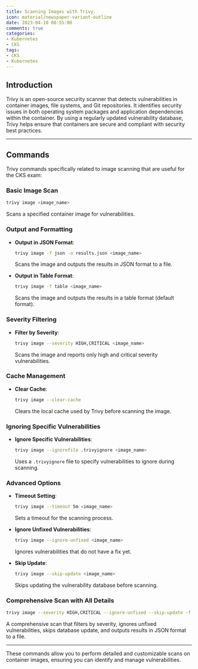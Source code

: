 ```yaml
---
title: Scanning Images with Trivy.
icon: material/newspaper-variant-outline
date: 2023-04-10 08:55:00
comments: true
categories:
- Kubernetes
- CKS
tags:
- CKS
- Kubernetes
---
```


## Introduction

Trivy is an open-source security scanner that detects vulnerabilities in container images, file systems, and Git repositories. It identifies security issues in both operating system packages and application dependencies within the container. By using a regularly updated vulnerability database, Trivy helps ensure that containers are secure and compliant with security best practices.

---

## Commands

Trivy commands specifically related to image scanning that are useful for the CKS exam:

### Basic Image Scan

  ```sh
  trivy image <image_name>
  ```

  Scans a specified container image for vulnerabilities.

### Output and Formatting

- **Output in JSON Format**:

  ```sh
  trivy image -f json -o results.json <image_name>
  ```

  Scans the image and outputs the results in JSON format to a file.

- **Output in Table Format**:

  ```sh
  trivy image -f table <image_name>
  ```

  Scans the image and outputs the results in a table format (default format).

### Severity Filtering

- **Filter by Severity**:

  ```sh
  trivy image --severity HIGH,CRITICAL <image_name>
  ```

  Scans the image and reports only high and critical severity vulnerabilities.

### Cache Management

- **Clear Cache**:

  ```sh
  trivy image --clear-cache
  ```

  Clears the local cache used by Trivy before scanning the image.

### Ignoring Specific Vulnerabilities

- **Ignore Specific Vulnerabilities**:

  ```sh
  trivy image --ignorefile .trivyignore <image_name>
  ```

  Uses a `.trivyignore` file to specify vulnerabilities to ignore during scanning.

### Advanced Options

- **Timeout Setting**:

  ```sh
  trivy image --timeout 5m <image_name>
  ```

  Sets a timeout for the scanning process.

- **Ignore Unfixed Vulnerabilities**:

  ```sh
  trivy image --ignore-unfixed <image_name>
  ```

  Ignores vulnerabilities that do not have a fix yet.

- **Skip Update**:

  ```sh
  trivy image --skip-update <image_name>
  ```

  Skips updating the vulnerability database before scanning.

### Comprehensive Scan with All Details

  ```sh
  trivy image --severity HIGH,CRITICAL --ignore-unfixed --skip-update -f json -o results.json <image_name>
  ```

  A comprehensive scan that filters by severity, ignores unfixed vulnerabilities, skips database update, and outputs results in JSON format to a file.

---

These commands allow you to perform detailed and customizable scans on container images, ensuring you can identify and manage vulnerabilities.
